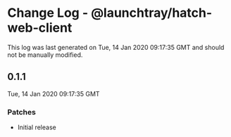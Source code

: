 # Change Log - @launchtray/hatch-web-client

This log was last generated on Tue, 14 Jan 2020 09:17:35 GMT and should not be manually modified.

## 0.1.1
Tue, 14 Jan 2020 09:17:35 GMT

### Patches

- Initial release

